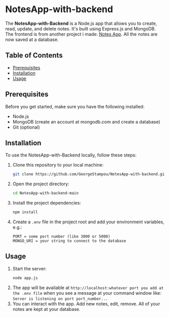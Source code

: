 # NotesApp-with-backend

The **NotesApp-with-Backend** is a Node.js app that allows you to create, read, update, and delete notes. It's built using Express.js and MongoDB. The frontend is from another project i made: [Notes App](https://github.com/GeorgeStampou/NotesApp). All the notes are now saved at a database.

## Table of Contents
- [Prerequisites](#prerequisites)
- [Installation](#installation)
- [Usage](#usage)

## Prerequisites
Before you get started, make sure you have the following installed:

- Node.js
- MongoDB (create an account at mongodb.com and create a database)
- Git (optional)

## Installation

To use the NotesApp-with-Backend locally, follow these steps:

1. Clone this repository to your local machine:

   ```bash
   git clone https://github.com/GeorgeStampou/NotesApp-with-backend.git

2. Open the project directory:
   
   ```bash
   cd NotesApp-with-backend-main

3. Install the project dependencies:

   ```bash
   npm install
4. Create a `.env` file in the project root and add your environment variables, e.g.:
   ```env
   PORT = some port number (like 3000 or 5000)
   MONGO_URI = your string to connect to the database

## Usage

1. Start the server:
   ```bash
   node app.js
2. The app will be available at `http://localhost:whatever port you add at the .env file` when you see a message at your command window like: `Server is listening on port port_number...`
3. You can interact with the app. Add new notes, edit, remove. All of your notes are kept at your database.
